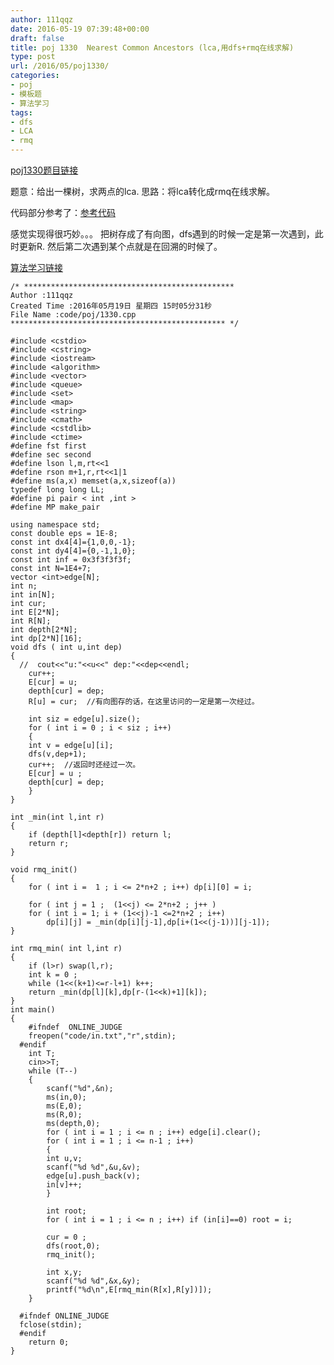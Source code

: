 ```yaml
---
author: 111qqz
date: 2016-05-19 07:39:48+00:00
draft: false
title: poj 1330  Nearest Common Ancestors (lca,用dfs+rmq在线求解)
type: post
url: /2016/05/poj1330/
categories:
- poj
- 模板题
- 算法学习
tags:
- dfs
- LCA
- rmq
---
```


[poj1330题目链接](http://poj.org/problem?id=1330)

题意：给出一棵树，求两点的lca.
思路：将lca转化成rmq在线求解。

代码部分参考了：[参考代码](http://www.cppblog.com/abilitytao/archive/2009/09/21/96886.html)

感觉实现得很巧妙。。。
把树存成了有向图，dfs遇到的时候一定是第一次遇到，此时更新R.
然后第二次遇到某个点就是在回溯的时候了。



[算法学习链接](http://dongxicheng.org/structure/lca-rmq/)

 

    
    /* ***********************************************
    Author :111qqz
    Created Time :2016年05月19日 星期四 15时05分31秒
    File Name :code/poj/1330.cpp
    ************************************************ */
    
    #include <cstdio>
    #include <cstring>
    #include <iostream>
    #include <algorithm>
    #include <vector>
    #include <queue>
    #include <set>
    #include <map>
    #include <string>
    #include <cmath>
    #include <cstdlib>
    #include <ctime>
    #define fst first
    #define sec second
    #define lson l,m,rt<<1
    #define rson m+1,r,rt<<1|1
    #define ms(a,x) memset(a,x,sizeof(a))
    typedef long long LL;
    #define pi pair < int ,int >
    #define MP make_pair
    
    using namespace std;
    const double eps = 1E-8;
    const int dx4[4]={1,0,0,-1};
    const int dy4[4]={0,-1,1,0};
    const int inf = 0x3f3f3f3f;
    const int N=1E4+7;
    vector <int>edge[N];
    int n;
    int in[N];
    int cur;
    int E[2*N];
    int R[N];
    int depth[2*N];
    int dp[2*N][16];
    void dfs ( int u,int dep)
    {
      //  cout<<"u:"<<u<<" dep:"<<dep<<endl;
        cur++;
        E[cur] = u;
        depth[cur] = dep;
        R[u] = cur;  //有向图存的话，在这里访问的一定是第一次经过。
    
        int siz = edge[u].size();
        for ( int i = 0 ; i < siz ; i++)
        {
    	int v = edge[u][i];
    	dfs(v,dep+1);
    	cur++;  //返回时还经过一次。
    	E[cur] = u ;
    	depth[cur] = dep;
        }
    }
    
    int _min(int l,int r)
    {
        if (depth[l]<depth[r]) return l;
        return r;
    }
    
    void rmq_init()
    {
        for ( int i =  1 ; i <= 2*n+2 ; i++) dp[i][0] = i;
    
        for ( int j = 1 ;  (1<<j) <= 2*n+2 ; j++ )
    	for ( int i = 1; i + (1<<j)-1 <=2*n+2 ; i++)
    	    dp[i][j] = _min(dp[i][j-1],dp[i+(1<<(j-1))][j-1]);
    }
    
    int rmq_min( int l,int r)
    {
        if (l>r) swap(l,r);
        int k = 0 ;
        while (1<<(k+1)<=r-l+1) k++;
        return _min(dp[l][k],dp[r-(1<<k)+1][k]);
    }
    int main()
    {
    	#ifndef  ONLINE_JUDGE 
    	freopen("code/in.txt","r",stdin);
      #endif
    	int T;
    	cin>>T;
    	while (T--)
    	{
    	    scanf("%d",&n);
    	    ms(in,0);
    	    ms(E,0);
    	    ms(R,0);
    	    ms(depth,0);
    	    for ( int i = 1 ; i <= n ; i++) edge[i].clear();
    	    for ( int i = 1 ; i <= n-1 ; i++)
    	    {
    		int u,v;
    		scanf("%d %d",&u,&v);
    		edge[u].push_back(v);
    		in[v]++;
    	    }
    
    	    int root;
    	    for ( int i = 1 ; i <= n ; i++) if (in[i]==0) root = i;
    	    
    	    cur = 0 ;
    	    dfs(root,0);
    	    rmq_init();
    
    	    int x,y;
    	    scanf("%d %d",&x,&y);
    	    printf("%d\n",E[rmq_min(R[x],R[y])]);
    	}
    
      #ifndef ONLINE_JUDGE  
      fclose(stdin);
      #endif
        return 0;
    }
    



